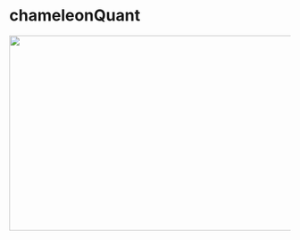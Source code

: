 # chameleonQuant

<p align="center">
  <img width="700" height="350" src="https://news.northwestern.edu/assets/Stories/2018/06/_resampled/CroppedFocusedImageWzY0MCwzNjAsIngiLDBd/chameleon-odom-web.jpg">
</p>
 
